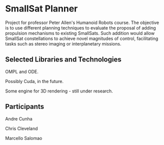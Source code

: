 # SmallSat Planner

Project for professor Peter Allen's Humanoid Robots course. The objective is to use different planning techniques to evaluate the proposal of adding propulsion mechanisms to existing SmallSats. Such addition would allow SmallSat constellations to achieve novel magnitudes of control, facilitating tasks such as stereo imaging or interplanetary missions.

## Selected Libraries and Technologies

OMPL and ODE. 

Possibly Cuda, in the future.

Some engine for 3D rendering - still under research.

## Participants

Andre Cunha

Chris Cleveland

Marcello Salomao
